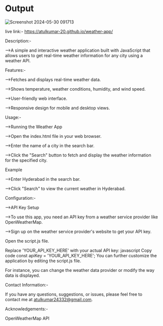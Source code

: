 # Output


![Screenshot 2024-05-30 091713](https://github.com/atulkumar-20/weather-app/assets/170754927/7952a040-a224-4cc2-9666-c120dea59fec)

live link:-  https://atulkumar-20.github.io/weather-app/

Description:-

-->A simple and interactive weather application built with JavaScript that allows users to get real-time weather information for any city using a weather API.

Features:-

-->Fetches and displays real-time weather data.

-->Shows temperature, weather conditions, humidity, and wind speed.

-->User-friendly web interface.

-->Responsive design for mobile and desktop views.



Usage:-

-->Running the Weather App

-->Open the index.html file in your web browser.

-->Enter the name of a city in the search bar.

-->Click the "Search" button to fetch and display the weather information for the specified city.

Example

-->Enter Hyderabad in the search bar.

-->Click "Search" to view the current weather in Hyderabad.

Configuration:-

-->API Key Setup

-->To use this app, you need an API key from a weather service provider like OpenWeatherMap.

-->Sign up on the weather service provider's website to get your API key.

Open the script.js file.

Replace 'YOUR_API_KEY_HERE' with your actual API key:
javascript
Copy code
const apiKey = 'YOUR_API_KEY_HERE';
You can further customize the application by editing the script.js file. 

For instance, you can change the weather data provider or modify the way data is displayed.

Contact Information:-

If you have any questions, suggestions, or issues, please feel free to contact me at atulkumar24332@gmail.com.

Acknowledgements:-

OpenWeatherMap API


































































